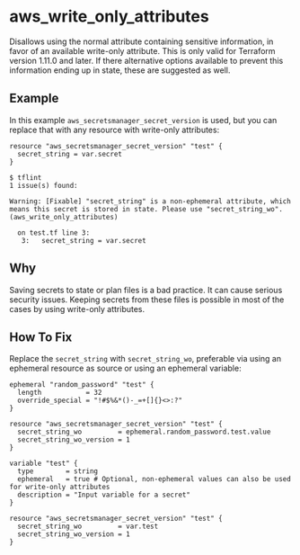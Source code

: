 # aws_write_only_attributes

Disallows using the normal attribute containing sensitive information, in favor of an available write-only attribute. This is only valid for Terraform version 1.11.0 and later. If there alternative options available to prevent this information ending up in state, these are suggested as well.

## Example

In this example `aws_secretsmanager_secret_version` is used, but you can replace that with any resource with write-only attributes:

```hcl
resource "aws_secretsmanager_secret_version" "test" {
  secret_string = var.secret
}
```

```
$ tflint
1 issue(s) found:

Warning: [Fixable] "secret_string" is a non-ephemeral attribute, which means this secret is stored in state. Please use "secret_string_wo". (aws_write_only_attributes)

  on test.tf line 3:
   3:   secret_string = var.secret

```

## Why

Saving secrets to state or plan files is a bad practice. It can cause serious security issues. Keeping secrets from these files is possible in most of the cases by using write-only attributes.

## How To Fix

Replace the `secret_string` with `secret_string_wo`, preferable via using an ephemeral resource as source or using an ephemeral variable:

```hcl
ephemeral "random_password" "test" {
  length           = 32
  override_special = "!#$%&*()-_=+[]{}<>:?"
}

resource "aws_secretsmanager_secret_version" "test" {
  secret_string_wo         = ephemeral.random_password.test.value
  secret_string_wo_version = 1
}
```

```hcl
variable "test" {
  type        = string
  ephemeral   = true # Optional, non-ephemeral values can also be used for write-only attributes
  description = "Input variable for a secret"
}

resource "aws_secretsmanager_secret_version" "test" {
  secret_string_wo         = var.test
  secret_string_wo_version = 1
}
```